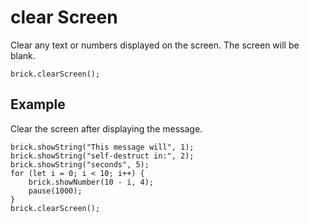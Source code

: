 # clear Screen

Clear any text or numbers displayed on the screen. The screen will be blank.

```sig
brick.clearScreen();
```

## Example

Clear the screen after displaying the message.

```blocks
brick.showString("This message will", 1);
brick.showString("self-destruct in:", 2);
brick.showString("seconds", 5);
for (let i = 0; i < 10; i++) {
    brick.showNumber(10 - i, 4);
    pause(1000);
}
brick.clearScreen();
```